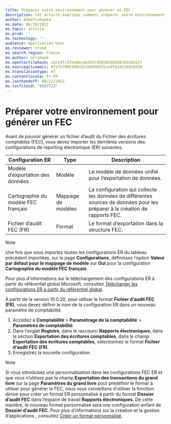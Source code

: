 ```yaml
---
title: Préparer votre environnement pour générer un FEC
description: Cet article explique comment préparer votre environnement Microsoft Dynamics 365 Finance pour générer un fichier d’audit Fichier des écritures comptables (FEC).
author: AdamTrukawka
ms.date: 06/20/2022
ms.topic: article
ms.prod: ''
ms.technology: ''
audience: Application User
ms.reviewer: kfend
ms.search.region: France
ms.author: atrukawk
ms.openlocfilehash: cbcc4fc57ee6bceb343c3b020548308c653de12f
ms.sourcegitcommit: 87e727005399c82cbb6509f5ce9fb33d18928d30
ms.translationtype: HT
ms.contentlocale: fr-FR
ms.lasthandoff: 08/12/2022
ms.locfileid: "9267723"
---
```

# <a name="prepare-your-environment-to-generate-an-fec"></a>Préparer votre environnement pour générer un FEC

Avant de pouvoir générer un fichier d’audit du Fichier des écritures comptables (FEC), vous devez importer les dernières versions des configurations de reporting électronique (ER) suivantes.

| Configuration ER         | Type          | Description |
|--------------------------|---------------|-------------|
| Modèle d’exportation des données        | Modèle         | Le modèle de données unifié pour l’exportation de données. |
| Cartographie du modèle FEC français | Mappage de modèles | La configuration qui collecte les données de différentes sources de données pour les préparer à la création de rapports FEC. |
| Fichier d’audit FEC (FR)      | Format        | Le format d’exportation dans la structure FEC. |

> [!NOTE]
> Une fois que vous importez toutes les configurations ER du tableau précédent importées, sur la page **Configurations**, définissez l’option **Valeur par défaut pour le mappage de modèle** sur **Oui** pour la configuration **Cartographie du modèle FEC français**.

Pour plus d’informations sur le téléchargement des configurations ER à partir du référentiel global Microsoft, consultez [Télécharger les configurations ER à partir du référentiel global](../../fin-ops-core/dev-itpro/analytics/er-download-configurations-global-repo.md).

À partir de la version 10.0.20, pour utiliser le format **Fichier d’audit FEC (FR)**, vous devez définir le nom de la configuration ER dans un nouveau paramètre de comptabilité. 

1. Accédez à **Comptabilité** \> **Paramétrage de la comptabilité** \> **Paramètres de comptabilité**.
2. Dans l’onglet **Registre**, dans le raccourci **Rapports électroniques**, dans la section **Exportation des écritures comptables**, dans le champ **Exportation des écritures comptables**, sélectionnez le format **Fichier d’audit FEC (FR)**.
3. Enregistrez la nouvelle configuration.

> [!NOTE]
> Si vous introduisez une personnalisation dans les configurations FEC ER et que vous n’utilisez pas le champ **Exportation des transactions du grand livre** sur la page **Paramètres du grand livre** pour prédéfinir le format à utiliser pour générer le FEC, nous vous conseillons d’utiliser la fonction *derive* pour créer un format ER personnalisé à partir du format **Dossier d’audit FEC** dans l’espace de travail **Rapports électroniques**. De cette manière, le nouveau format personnalisé sera une configuration enfant de **Dossier d’audit FEC**. Pour plus d’informations sur la création et la gestion d’applications , consultez [Créer un format personnalisé](../../fin-ops-core/dev-itpro/analytics/er-quick-start2-customize-report.md).
